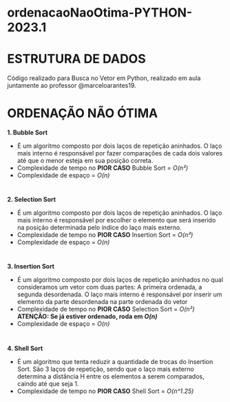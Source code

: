 # ordenacaoNaoOtima-PYTHON-2023.1
# ESTRUTURA DE DADOS
Código realizado para Busca no Vetor em Python, realizado em aula juntamente ao professor @marceloarantes19.

# ORDENAÇÃO NÃO ÓTIMA
**1. Bubble Sort**
- É um algoritmo composto por dois laços de repetição aninhados. O laço mais interno é responsável por fazer comparações de cada dois valores até que o menor esteja em sua posição correta.
- Complexidade de tempo no **PIOR CASO** Bubble Sort = _O(n²)_
- Complexidade de espaço = _O(n)_
#
**2. Selection Sort**
- É um algoritmo composto por dois laços de repetição aninhados. O laço mais interno é responsável por escolher o elemento que será inserido na posição determinada pelo índice do laço mais externo.
- Complexidade de tempo no **PIOR CASO** Insertion Sort = _O(n²)_
- Complexidade de espaço = _O(n)_
#
**3. Insertion Sort**
- É um algoritmo composto por dois laços de repetição aninhados no qual consideramos um vetor com duas partes: A primeira ordenada, a segunda desordenada. O laço mais interno é responsável por inserir um elemento da parte desordenada na parte ordenada do vetor
- Complexidade de tempo no **PIOR CASO** Selection Sort = _O(n²)_ **ATENÇÃO: Se já estiver ordenado, roda em _O(n)_**
- Complexidade de espaço = _O(n)_
#
**4. Shell Sort**
- É um algoritmo que tenta reduzir a quantidade de trocas do Insertion Sort. São 3 laços de repetição, sendo que o laço mais externo determina a distância H entre os elementos a serem comparados, caindo até que seja 1.
- Complexidade de tempo no **PIOR CASO** Shell Sort = _O(n^1.25)_
